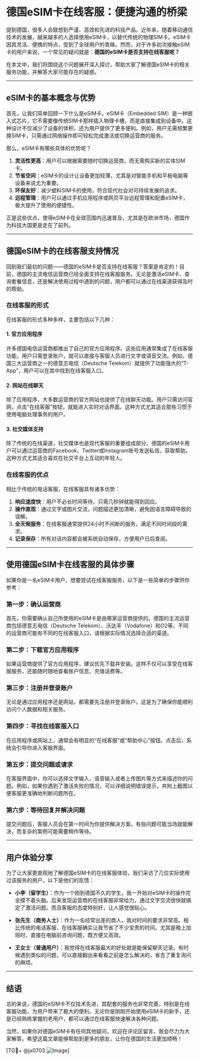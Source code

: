 # 德国eSIM卡在线客服：便捷沟通的桥梁

提到德国，很多人会联想到严谨、高效和先进的科技产品。近年来，随着移动通信技术的发展，越来越多的人选择使用eSIM卡，以替代传统的物理SIM卡。eSIM卡因其灵活、便携的特点，受到了全球用户的青睐。然而，对于许多初次接触eSIM卡的用户来说，一个常见的疑问就是：**德国的eSIM卡是否支持在线客服呢？**

在本文中，我们将围绕这个问题展开深入探讨，帮助大家了解德国eSIM卡的相关服务功能，并解答大家可能存在的疑惑。

---

## eSIM卡的基本概念与优势

首先，让我们简单回顾一下什么是eSIM卡。eSIM卡（Embedded SIM）是一种嵌入式芯片，它不需要像传统SIM卡那样插入物理卡槽，而是直接集成到设备中。这种设计不仅减少了设备的体积，还为用户提供了更多便利。例如，用户无需频繁更换SIM卡，只需通过网络操作即可轻松完成激活或切换运营商的服务。

那么，eSIM卡有哪些具体的优势呢？

1. **灵活性更高**：用户可以根据需要随时切换运营商，而无需购买新的实体SIM卡。
2. **节省空间**：eSIM卡的设计让设备更加轻薄，尤其是对智能手机和平板电脑等设备来说尤为重要。
3. **环保友好**：减少塑料SIM卡的使用，符合现代社会对可持续发展的追求。
4. **远程管理**：用户可以通过手机应用程序或网页平台远程管理和配置eSIM卡，极大提升了使用的便捷性。

正是这些优点，使得eSIM卡在全球范围内迅速普及，尤其是在欧洲市场，德国作为科技大国更是走在了前列。

---

## 德国eSIM卡的在线客服支持情况

回到我们最初的问题——德国的eSIM卡是否支持在线客服？答案是肯定的！目前，德国的主流电信运营商已经全面支持在线客服服务。无论是激活eSIM卡、查询套餐信息，还是解决使用过程中遇到的问题，用户都可以通过在线渠道获得及时的帮助。

### 在线客服的形式

在线客服的形式多种多样，主要包括以下几种：

#### 1. 官方应用程序
许多德国电信运营商都推出了自己的官方应用程序。这些应用通常集成了在线客服功能，用户只需登录账户，就可以直接与客服人员进行文字或语音交流。例如，德国三大运营商之一的德意志电信（Deutsche Telekom）就提供了功能强大的“T-App”，用户可以在其中找到在线客服入口。

#### 2. 网站在线聊天
除了应用程序，大多数运营商的官方网站也提供了在线聊天功能。用户只需访问官网，点击“在线客服”按钮，就能进入实时对话界面。这种方式尤其适合那些习惯于使用电脑处理事务的用户。

#### 3. 社交媒体支持
除了传统的在线渠道，社交媒体也是现代客服的重要组成部分。德国的eSIM卡用户可以通过运营商的Facebook、Twitter或Instagram账号发送私信，获取帮助。这种方式尤其适合喜欢在社交平台上互动的年轻人。

### 在线客服的优点

相比于传统的电话客服，在线客服具有诸多优势：

1. **响应速度快**：用户不必长时间等待，只需几秒钟就能得到回应。
2. **操作直观**：通过文字或图片交流，问题描述更加清晰，避免因语言障碍导致的误解。
3. **全天候服务**：在线客服通常提供24小时不间断的服务，满足不同时间段的需求。
4. **记录保存**：所有对话内容都会被系统自动保存，方便用户日后查阅。

---

## 使用德国eSIM卡在线客服的具体步骤

如果你是一名eSIM卡用户，想要尝试在线客服服务，以下是一些简单的步骤供你参考：

### 第一步：确认运营商
首先，你需要确认自己所使用的eSIM卡是由哪家运营商提供的。德国的主流运营商包括德意志电信（Deutsche Telekom）、沃达丰（Vodafone）和O2等。不同的运营商可能有不同的在线客服入口，请根据实际情况选择合适的渠道。

### 第二步：下载官方应用程序
如果运营商提供了官方应用程序，建议优先下载并安装。这样不仅可以享受在线客服服务，还能随时随地查看账户信息、充值话费等。

### 第三步：注册并登录账户
无论是通过应用程序还是网站，都需要先注册并登录账户。这是为了确保你能顺利访问个人数据和相关服务。

### 第四步：寻找在线客服入口
在应用程序或网站上，通常会有明显的“在线客服”或“帮助中心”按钮。点击后，系统会引导你进入客服界面。

### 第五步：提交问题或请求
在客服界面中，你可以选择文字输入、语音输入或者上传图片等方式来描述你的问题。例如，如果你遇到了激活失败的情况，可以详细说明错误提示，并附上截图以便客服更准确地判断问题所在。

### 第六步：等待回复并解决问题
提交问题后，客服人员会在第一时间为你提供解决方案。有些问题可能当场就能解决，而复杂的案例可能需要稍作等待。

---

## 用户体验分享

为了让大家更直观地了解德国eSIM卡的在线客服体验，我们采访了几位实际使用过该服务的用户，以下是他们的反馈：

- **小李（留学生）**：作为一个刚到德国不久的学生，我一开始对eSIM卡的操作完全摸不着头脑。后来发现运营商的在线客服非常给力，通过文字交流很快就搞定了激活问题。而且客服的态度特别好，让人感觉很贴心。

- **张先生（商务人士）**：作为一名经常出差的商人，我对时间的要求非常高。相比传统的电话客服，在线客服确实让我节省了不少宝贵的时间。尤其是晚上加班时，直接在电脑前咨询问题，既方便又高效。

- **王女士（普通用户）**：我觉得在线客服最大的好处就是能保留聊天记录。有时候遇到类似的问题，可以直接翻出来看看之前是怎么解决的，省去了重复询问的麻烦。

---

## 结语

总的来说，德国的eSIM卡不仅技术先进，其配套的服务也非常完善，特别是在线客服功能，为用户带来了极大的便利。无论你是刚刚开始使用eSIM卡的新手，还是已经熟练掌握的老用户，都可以通过在线客服快速解决各种问题。

当然，如果你对德国eSIM卡有任何其他疑问，欢迎在评论区留言，我会尽力为大家解答。希望这篇文章能够帮助到更多的朋友，让你在德国的生活更加顺畅！

[TG💪+ @jx0703 ![Image](https://github.com/user-attachments/assets/dbca1d08-cadb-493c-b0ec-ad6f7a83f270)]